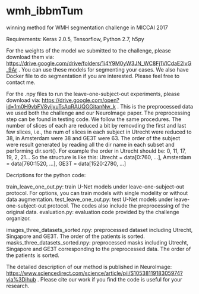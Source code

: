 # wmh_ibbmTum
winning method for WMH segmentation challenge in MICCAI 2017

Requirements: 
Keras 2.0.5, Tensorflow, Python 2.7, h5py


For the weights of the model we submitted to the challenge, please download them via: https://drive.google.com/drive/folders/1i4Y9M0yW3JN_WC8Fj1VlCdaE2lvG_9Ar . You can use these models for segmenting your cases. We also have Docker file to do segmentation if you are interested. Please feel free to contact me.   

For the .npy files to run the leave-one-subject-out experiments, please download via: https://drive.google.com/open?id=1m0H9vbFV8yijvuTsAqRAUQGGitanNw_k . This is the preprocessed data we used both the challenge and our NeuroImage paper. The preprocessing step can be found in testing code. We follow the same procedures. The number of slices of each are reduced a bit by removding the first and last few slices, i.e., the num of slices in each subject in Utrecht were reduced to 38, in Amsterdam were 38 and GE3T were 63. The order of the subject were result generated by reading all the dir name in each subset and performing dir.sort(). For example the order in Utrecht should be: 0, 11, 17, 19, 2, 21...
So the structure is like this: Utrecht = data[0:760, ...], Amsterdam = data[760:1520, ...], GE3T = data[1520:2780, ...]


Decriptions for the python code:

train_leave_one_out.py: train U-Net models under leave-one-subject-out protocol. For options, you can train models with single modelity or without data augmentation.
test_leave_one_out.py: test U-Net models under leave-one-subject-out protocol. The codes also include the preprocessing of the original data.
evaluation.py: evaluation code provided by the challenge organizor. 

images_three_datasets_sorted.npy: preprocessed dataset including Utrecht, Singapore and GE3T. The order of the patients is sorted.
masks_three_datasets_sorted.npy: preprocessed masks including Utrecht, Singapore and GE3T corresponding to the preprocessed data. The order of the patients is sorted.



The detailed description of our method is published in NeuroImage: https://www.sciencedirect.com/science/article/pii/S1053811918305974?via%3Dihub .
Please cite our work if you find the code is useful for your research.

